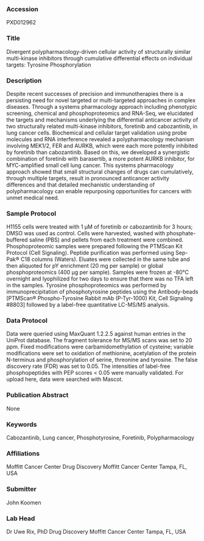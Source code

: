 ### Accession
PXD012962

### Title
Divergent polypharmacology-driven cellular activity of structurally similar multi-kinase inhibitors through cumulative differential effects on individual targets: Tyrosine Phosphorylation

### Description
Despite recent successes of precision and immunotherapies there is a persisting need for novel targeted or multi-targeted approaches in complex diseases. Through a systems pharmacology approach including phenotypic screening, chemical and phosphoproteomics and RNA-Seq, we elucidated the targets and mechanisms underlying the differential anticancer activity of two structurally related multi-kinase inhibitors, foretinib and cabozantinib, in lung cancer cells. Biochemical and cellular target validation using probe molecules and RNA interference revealed a polypharmacology mechanism involving MEK1/2, FER and AURKB, which were each more potently inhibited by foretinib than cabozantinib. Based on this, we developed a synergistic combination of foretinib with barasertib, a more potent AURKB inhibitor, for MYC-amplified small cell lung cancer. This systems pharmacology approach showed that small structural changes of drugs can cumulatively, through multiple targets, result in pronounced anticancer activity differences and that detailed mechanistic understanding of polypharmacology can enable repurposing opportunities for cancers with unmet medical need.

### Sample Protocol
H1155 cells were treated with 1 µM of foretinib or cabozantinib for 3 hours; DMSO was used as control. Cells were harvested, washed with phosphate-buffered saline (PBS) and pellets from each treatment were combined. Phosphoproteomic samples were prepared following the PTMScan Kit Protocol (Cell Signaling). Peptide purification was performed using Sep-Pak® C18 columns (Waters). Eluates were collected in the same tube and then aliquoted for pY enrichment (20 mg per sample) or global phosphoproteomics (400 µg per sample). Samples were frozen at -80°C overnight and lyophilized for two days to ensure that there was no TFA left in the samples. Tyrosine phosphoproteomics was performed by immunoprecipitation of phosphotyrosine peptides using the Antibody-beads [PTMScan® Phospho-Tyrosine Rabbit mAb (P-Tyr-1000) Kit, Cell Signaling #8803] followed by a label-free quantitative LC-MS/MS analysis.

### Data Protocol
Data were queried using MaxQuant 1.2.2.5 against human entries in the UniProt database. The fragment tolerance for MS/MS scans was set to 20 ppm. Fixed modifications were carbamidomethylation of cysteine; variable modifications were set to oxidation of methionine, acetylation of the protein N-terminus and phosphorylation of serine, threonine and tyrosine. The false discovery rate (FDR) was set to 0.05. The intensities of label-free phosphopeptides with PEP scores < 0.05 were manually validated.  For upload here, data were searched with Mascot.

### Publication Abstract
None

### Keywords
Cabozantinib, Lung cancer, Phosphotyrosine, Foretinib, Polypharmacology

### Affiliations
Moffitt Cancer Center
Drug Discovery Moffitt Cancer Center Tampa, FL, USA

### Submitter
John Koomen

### Lab Head
Dr Uwe Rix, PhD
Drug Discovery Moffitt Cancer Center Tampa, FL, USA


